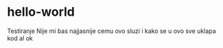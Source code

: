 # hello-world
Testiranje
Nije mi bas najjasnije cemu ovo sluzi i kako se u ovo sve uklapa kod al ok
